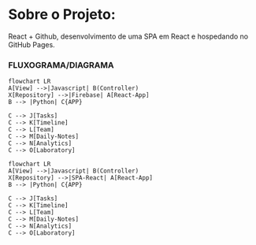 # Sobre o Projeto:
React + Github, desenvolvimento de uma SPA em React e hospedando no GitHub Pages.


### FLUXOGRAMA/DIAGRAMA
```
flowchart LR
A[View] -->|Javascript| B(Controller)
X[Repository] -->|Firebase| A[React-App]
B --> |Python| C{APP}

C --> J[Tasks]
C --> K[Timeline]
C --> L[Team]
C --> M[Daily-Notes]
C --> N[Analytics]
C --> O[Laboratory]

```

```mermaid
flowchart LR
A[View] -->|Javascript| B(Controller)
X[Repository] -->|SPA-React| A[React-App]
B --> |Python| C{APP}

C --> J[Tasks]
C --> K[Timeline]
C --> L[Team]
C --> M[Daily-Notes]
C --> N[Analytics]
C --> O[Laboratory]

```

